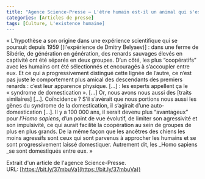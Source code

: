 ```yaml
---
title: "Agence Science-Presse – L'être humain est-il un animal qui s'est auto-domestiqué ?"
categories: [Articles de presse]
tags: [Culture, L'existence humaine]
---
```


« L’hypothèse a son origine dans une expérience scientifique qui se poursuit depuis 1959 [(l'expérience de Dmitry Belyaev)] : dans une ferme de Sibérie, de génération en génération, des renards sauvages élevés en captivité ont été séparés en deux groupes. D’un côté, les plus “coopératifs” avec les humains ont été sélectionnés et encouragés à s’accoupler entre eux. Et ce qui a progressivement distingué cette lignée de l’autre, ce n’est pas juste le comportement plus amical des descendants des premiers renards : c’est leur apparence physique. […] : les experts appellent ça le « syndrome de domestication ». […] Or, nous avons nous aussi des [traits similaires] […]. Coïncidence ? S’il s’avérait que nous portions nous aussi les gènes du syndrome de la domestication, il s’agirait d’une auto-domestication […]. Il y a 100 000 ans, il serait devenu plus “avantageux” pour _l’Homo sapiens_, d’un point de vue évolutif, de limiter son agressivité et son impulsivité, ce qui aurait facilité la coopération au sein de groupes de plus en plus grands. De la même façon que les ancêtres des chiens les moins agressifs sont ceux qui sont parvenus à approcher les humains et se sont progressivement laissé domestiquer. Autrement dit, les _Homo sapiens _se sont domestiqués entre eux. »

Extrait d'un article de l'agence Science-Presse. URL: [https://bit.ly/37mbuVa](https://bit.ly/37mbuVa))
